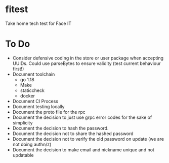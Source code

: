 # fitest
Take home tech test for Face IT

# To Do

* Consider defensive coding in the store or user package when accepting UUIDs. Could use parseBytes to ensure validity (test current behaviour first!)
* Document toolchain
    * go 1.18
    * Make
    * staticcheck
    * docker
* Document CI Process
* Document testing locally
* Document the proto file for the rpc
* Document the decision to just use grpc error codes for the sake of simplicity
* Document the decision to hash the password. 
* Document the decision not to share the hashed password
* Document the decision not to verify the old password on update (we are not doing authn/z)
* Document the decision to make email and nickname unique and not updatable